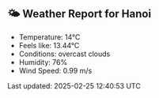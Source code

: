 <!-- WEATHER-START -->
## 🌤 Weather Report for Hanoi

- Temperature: 14°C
- Feels like: 13.44°C
- Conditions: overcast clouds
- Humidity: 76%
- Wind Speed: 0.99 m/s

Last updated: 2025-02-25 12:40:53 UTC
<!-- WEATHER-END -->
